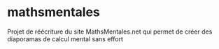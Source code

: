 # mathsmentales
Projet de réécriture du site MathsMentales.net qui permet de créer des diaporamas de calcul mental sans effort
